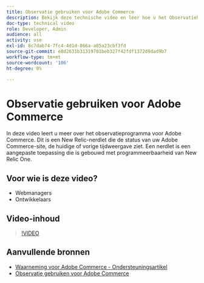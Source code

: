 ```yaml
---
title: Observatie gebruiken voor Adobe Commerce
description: Bekijk deze technische video en leer hoe u het Observatiehulpmiddel voor Adobe Commerce kunt gebruiken.
doc-type: technical video
role: Developer, Admin
audience: all
activity: use
exl-id: 8c7dab74-7fc4-4d1d-866a-a05a23cbf3fd
source-git-commit: e8d2631b31319701beb327f42fdf1372d9dad9b7
workflow-type: tm+mt
source-wordcount: '106'
ht-degree: 0%

---
```


# Observatie gebruiken voor Adobe Commerce

In deze video leert u meer over het observatieprogramma voor Adobe Commerce. Dit is een New Relic-nerdlet die de status van uw Adobe Commerce-site, de huidige of vorige tijdweergave ziet. Een nerdlet is een aangepaste toepassing die is gebouwd met programmeerbaarheid van New Relic One.

## Voor wie is deze video?

- Webmanagers
- Ontwikkelaars

## Video-inhoud

>[!VIDEO](https://video.tv.adobe.com/v/344444?quality=12&learn=on)

## Aanvullende bronnen

- [Waarneming voor Adobe Commerce - Ondersteuningsartikel](https://experienceleague.adobe.com/docs/commerce-knowledge-base/kb/support-tools/observation/observation-adobe-commerce-overview.html?)
- [Observatie gebruiken voor Adobe Commerce](https://experienceleague.adobe.com/docs/commerce-operations/tools/observation-for-adobe-commerce/intro.html)
